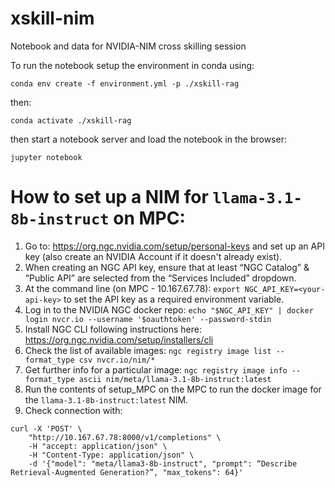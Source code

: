# xskill-nim
Notebook and data for NVIDIA-NIM cross skilling session

To run the notebook setup the environment in conda using:

`conda env create -f environment.yml -p ./xskill-rag`

then:

`conda activate ./xskill-rag`

then start a notebook server and load the notebook in the browser:

`jupyter notebook`


# How to set up a NIM for `llama-3.1-8b-instruct` on MPC:

1. Go to: https://org.ngc.nvidia.com/setup/personal-keys and set up an API key (also create an NVIDIA Account if it doesn't already exist).
2. When creating an NGC API key, ensure that at least “NGC Catalog” & “Public API” are selected from the “Services Included” dropdown.
3. At the command line (on MPC - 10.167.67.78): `export NGC_API_KEY=<your-api-key>` to set the API key as a required environment variable.
4. Log in to the NVIDIA NGC docker repo: `echo "$NGC_API_KEY" | docker login nvcr.io --username '$oauthtoken' --password-stdin`
5. Install NGC CLI following instructions here: https://org.ngc.nvidia.com/setup/installers/cli
6. Check the list of available images: `ngc registry image list --format_type csv nvcr.io/nim/*`
7. Get further info for a particular image: `ngc registry image info --format_type ascii nim/meta/llama-3.1-8b-instruct:latest`
8. Run the contents of setup_MPC on the MPC to run the docker image for the `llama-3.1-8b-instruct:latest` NIM.
9. Check connection with:
```
curl -X 'POST' \
    "http://10.167.67.78:8000/v1/completions" \
    -H "accept: application/json" \
    -H "Content-Type: application/json" \
    -d '{"model": "meta/llama3-8b-instruct", "prompt": “Describe Retrieval-Augmented Generation?”, "max_tokens": 64}'
```
